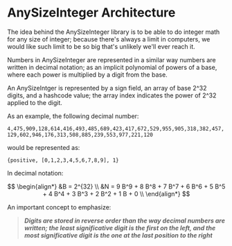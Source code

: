 # AnySizeInteger Architecture

The idea behind the AnySizeInteger library is to be able to do integer math
for any size of integer; because there's always a limit in computers, we would
like such limit to be so big that's unlikely we'll ever reach it.

Numbers in AnySizeInteger are represented in a similar way numbers are written
in decimal notation; as an implicit polynomial of powers of a base, where each
power is multiplied by a digit from the base.

An AnySizeIntger is represented by a sign field, an array of base 2^32
digits, and a hashcode value; the array index indicates the power of 2^32
applied to the digit.

As an example, the following decimal number:

`4,475,909,128,614,416,493,485,689,423,417,672,529,955,905,318,382,457,129,602,946,176,313,508,885,239,553,977,221,120`

would be represented as:

`{positive, [0,1,2,3,4,5,6,7,8,9], 1}`

In decimal notation:

$$
\begin{align*}
&B = 2^{32} \\
&N = 9 B^9 + 8 B^8 + 7 B^7 + 6 B^6 + 5 B^5 + 4 B^4 + 3 B^3 + 2 B^2 + 1 B + 0 \\
\end{align*}
$$

An important concept to emphasize:

> ***Digits are stored in reverse order than the way decimal numbers are
written; the least significative digit is the first on the left, and the most
significative digit is the one at the last position to the right***

